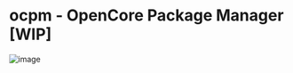 # ocpm - OpenCore Package Manager [WIP]

![image](https://user-images.githubusercontent.com/22280294/170818152-b202a3ba-2a48-4ccd-8abe-4e4514b8ec67.png)
